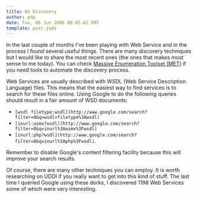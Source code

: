 ```yaml
---
title: WS Discovery
author: pdp
date: Tue, 06 Jun 2006 08:45:42 GMT
template: post.jade
---
```


In the last couple of months I've been playing with Web Service and in the process I found several useful things. There are many discovery techniques but I would like to share the most recent ones (the ones that makes most sense to me today). You can check [Massive Enumeration Toolset (MET)](/blog/met) if you need tools to automate the discovery process.

Web Services are usually described with WSDL (Web Service Description Language) files. This means that the easiest way to find services is to search for these files online. Using Google to do the following queries should result in a fair amount of WSD documents:

* `[wsdl filetype:wsdl](http://www.google.com/search?filter=0&q=wsdl+filetype%3Awsdl)`
* `[inurl:asmx?wsdl](http://www.google.com/search?filter=0&q=inurl%3Aasmx%3Fwsdl)`
* `[inurl:php?wsdl](http://www.google.com/search?filter=0&q=inurl%3Aphp%3Fwsdl)`.

Remember to disable Google's content filtering facility because this will improve your search results.

Of course, there are many other techniques you can employ. It is worth researching on UDDI if you really want to get into this kind of stuff. The last time I queried Google using these dorks, I discovered 1198 Web Services some of which were very interesting.
